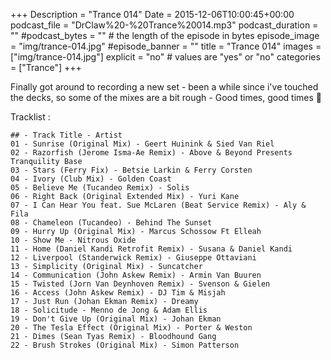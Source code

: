 +++
Description = "Trance 014"
Date = 2015-12-06T10:00:45+00:00
podcast_file = "DrClaw%20-%20Trance%20014.mp3"
podcast_duration = ""
#podcast_bytes = "" # the length of the episode in bytes
episode_image = "img/trance-014.jpg"
#episode_banner = ""
title = "Trance 014"
images = ["img/trance-014.jpg"]
explicit = "no" # values are "yes" or "no"
categories = ["Trance"]
+++

Finally got around to recording a new set - been a while since i've touched the decks, so some of the mixes are a bit rough - Good times, good times 🙂

Tracklist : 

```
## - Track Title - Artist
01 - Sunrise (Original Mix) - Geert Huinink & Sied Van Riel
02 - Razorfish (Jerome Isma-Ae Remix) - Above & Beyond Presents Tranquility Base
03 - Stars (Ferry Fix) - Betsie Larkin & Ferry Corsten
04 - Ivory (Club Mix) - Golden Coast
05 - Believe Me (Tucandeo Remix) - Solis
06 - Right Back (Original Extended Mix) - Yuri Kane
07 - I Can Hear You feat. Sue McLaren (Beat Service Remix) - Aly & Fila
08 - Chameleon (Tucandeo) - Behind The Sunset
09 - Hurry Up (Original Mix) - Marcus Schossow Ft Elleah
10 - Show Me - Nitrous Oxide
11 - Home (Daniel Kandi Retrofit Remix) - Susana & Daniel Kandi
12 - Liverpool (Standerwick Remix) - Giuseppe Ottaviani
13 - Simplicity (Original Mix) - Suncatcher
14 - Communication (John Askew Remix) - Armin Van Buuren
15 - Twisted (Jorn Van Deynhoven Remix) - Svenson & Gielen
16 - Access (John Askew Remix) - DJ Tim & Misjah
17 - Just Run (Johan Ekman Remix) - Dreamy
18 - Solicitude - Menno de Jong & Adam Ellis
19 - Don't Give Up (Original Mix) - Johan Ekman
20 - The Tesla Effect (Original Mix) - Porter & Weston
21 - Dimes (Sean Tyas Remix) - Bloodhound Gang
22 - Brush Strokes (Original Mix) - Simon Patterson
```

